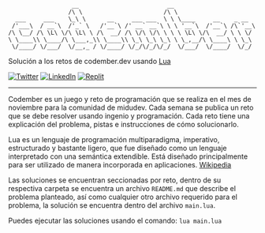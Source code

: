 ```
                  __                         __                       
                 /\ \                       /\ \                      
  ___     ___    \_\ \      __     ___ ___  \ \ \____     __    _ __  
 /'___\  / __`\  /'_` \   /'__`\ /' __` __`\ \ \ '__`\  /'__`\ /\`'__\
/\ \__/ /\ \L\ \/\ \L\ \ /\  __/ /\ \/\ \/\ \ \ \ \L\ \/\  __/ \ \ \/ 
\ \____\\ \____/\ \___,_\\ \____\\ \_\ \_\ \_\ \ \_,__/\ \____\ \ \_\ 
 \/____/ \/___/  \/__,_ / \/____/ \/_/\/_/\/_/  \/___/  \/____/  \/_/ 

```

Solución a los retos de codember.dev usando [Lua](https://www.lua.org)

[![Twitter](https://img.shields.io/badge/Twitter-%231DA1F2.svg?style=for-the-badge&logo=Twitter&logoColor=white)](https://twitter.com/fredoist)
[![LinkedIn](https://img.shields.io/badge/linkedin-%230077B5.svg?style=for-the-badge&logo=linkedin&logoColor=white)](https://www.linkedin.com/in/alfredogonzalezr)
[![Replit](https://img.shields.io/badge/Replit-DD1200?style=for-the-badge&logo=Replit&logoColor=white)](https://replit.com/@fredoist/codemberdev)

---
Codember es un juego y reto de programación que se realiza en el mes de noviembre para la comunidad de midudev. Cada semana se publica un reto que se debe resolver usando ingenio y programación. Cada reto tiene una explicación del problema, pistas e instrucciones de cómo solucionarlo.

Lua es un lenguaje de programación multiparadigma, imperativo, estructurado y bastante ligero, que fue diseñado como un lenguaje interpretado con una semántica extendible. Está diseñado principalmente para ser utilizado de manera incorporada en aplicaciones. [Wikipedia](https://es.wikipedia.org/wiki/Lua)

Las soluciones se encuentran seccionadas por reto, dentro de su respectiva carpeta se encuentra un archivo `README.md` que describe el problema planteado, así como cualquier otro archivo requerido para el problema, la solución se encuentra dentro del archivo `main.lua`.

Puedes ejecutar las soluciones usando el comando: `lua main.lua`
